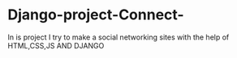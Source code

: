 # Django-project-Connect-
In is project I try to make a social networking sites with the help of HTML,CSS,JS AND DJANGO

